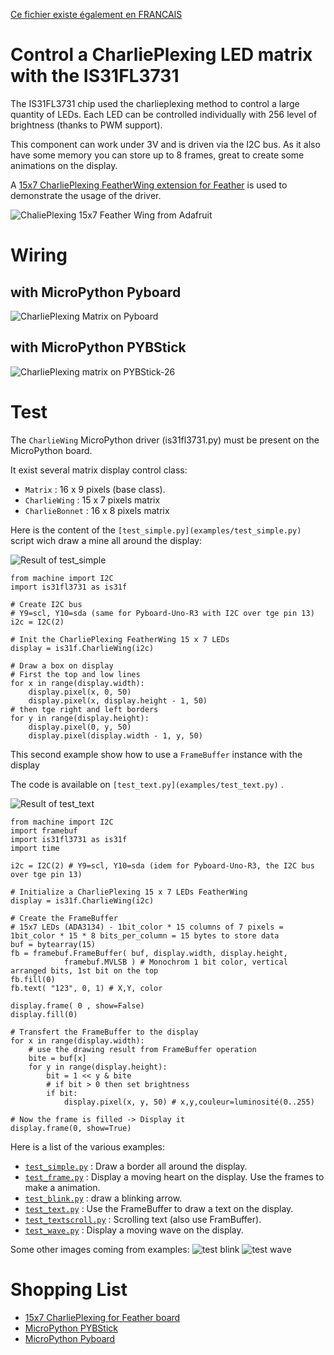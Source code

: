 [Ce fichier existe également en FRANCAIS](readme.md)

# Control a CharliePlexing LED matrix with the IS31FL3731

The IS31FL3731 chip used the charlieplexing method to control a large quantity of LEDs. Each LED can be controlled individually with 256 level of brightness (thanks to PWM support).

This component can work under 3V and is driven via the I2C bus. As it also have some memory you can store up to 8 frames, great to create some animations on the display.

A [15x7 CharliePlexing FeatherWing extension for Feather](https://shop.mchobby.be/product.php?id_product=1563) is used to demonstrate the usage of the driver.

![ChaliePlexing 15x7 Feather Wing from Adafruit](docs/_static/featherwing-charlieplexing-adafruit.jpg)

# Wiring

## with MicroPython Pyboard
![CharliePlexing Matrix on Pyboard](docs/_static/pyboard-to-charlieplexing.jpg)

## with MicroPython PYBStick
![CharliePlexing matrix on PYBStick-26](docs/_static/pybstick-to-charlieplexing.jpg)

# Test
The `CharlieWing` MicroPython driver (is31fl3731.py) must be present on the MicroPython board.

It exist  several matrix display control class:
* `Matrix` : 16 x 9 pixels (base class).
* `CharlieWing` : 15 x 7 pixels matrix
* `CharlieBonnet` : 16 x 8 pixels matrix

Here is the content of the `[test_simple.py](examples/test_simple.py)` script wich draw a mine all around the display:

![Result of test_simple](docs/_static/test_simple.jpg)

```
from machine import I2C
import is31fl3731 as is31f

# Create I2C bus
# Y9=scl, Y10=sda (same for Pyboard-Uno-R3 with I2C over tge pin 13)
i2c = I2C(2)

# Init the CharliePlexing FeatherWing 15 x 7 LEDs
display = is31f.CharlieWing(i2c)

# Draw a box on display
# First the top and low lines
for x in range(display.width):
    display.pixel(x, 0, 50)
    display.pixel(x, display.height - 1, 50)
# then tge right and left borders
for y in range(display.height):
    display.pixel(0, y, 50)
    display.pixel(display.width - 1, y, 50)
```  

This second example show how to use a `FrameBuffer` instance with the display

The code is available on `[test_text.py](examples/test_text.py)` .

![Result of test_text](docs/_static/test_text.jpg)

```
from machine import I2C
import framebuf
import is31fl3731 as is31f
import time

i2c = I2C(2) # Y9=scl, Y10=sda (idem for Pyboard-Uno-R3, the I2C bus over tge pin 13)

# Initialize a CharliePlexing 15 x 7 LEDs FeatherWing
display = is31f.CharlieWing(i2c)

# Create the FrameBuffer
# 15x7 LEDs (ADA3134) - 1bit_color * 15 columns of 7 pixels = 1bit_color * 15 * 8 bits_per_column = 15 bytes to store data
buf = bytearray(15)
fb = framebuf.FrameBuffer( buf, display.width, display.height,
			framebuf.MVLSB ) # Monochrom 1 bit color, vertical arranged bits, 1st bit on the top
fb.fill(0)
fb.text( "123", 0, 1) # X,Y, color

display.frame( 0 , show=False)
display.fill(0)

# Transfert the FrameBuffer to the display
for x in range(display.width):
	# use the drawing result from FrameBuffer operation
	bite = buf[x]
	for y in range(display.height):
		bit = 1 << y & bite
		# if bit > 0 then set brightness
		if bit:
			display.pixel(x, y, 50) # x,y,couleur=luminosité(0..255)

# Now the frame is filled -> Display it
display.frame(0, show=True)
```

Here is a list of the various examples:
* [`test_simple.py`](examples/test_simple.py) : Draw a border all around the display.
* [`test_frame.py`](examples/test_frame.py) : Display a moving heart on the display. Use the frames to make a animation.
* [`test_blink.py`](examples/test_blink.py) : draw a blinking arrow.
* [`test_text.py`](examples/test_text.py) : Use the FrameBuffer to draw a text on the display.
* [`test_textscroll.py`](examples/test_textscroll.py) : Scrolling text (also use FramBuffer).
* [`test_wave.py`](examples/test_wave.py) : Display a moving wave on the display.

Some other images coming from examples:
![test blink](docs/_static/test_blink.jpg)  ![test wave](docs/_static/test_wave.jpg)

# Shopping List
* [15x7 CharliePlexing for Feather board](https://shop.mchobby.be/product.php?id_product=1563)
* [MicroPython PYBStick](https://shop.mchobby.be/fr/micropython/1844-pybstick-standard-26-micropython-et-arduino-3232100018440-garatronic.html)
* [MicroPython Pyboard](https://shop.mchobby.be/fr/micropython/570-micropython-pyboard-3232100005709.html)
